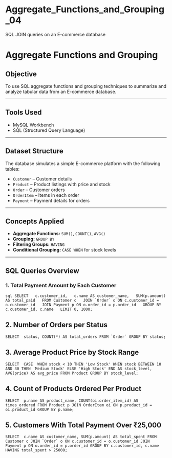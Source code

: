 # Aggregate_Functions_and_Grouping_04
SQL JOIN queries on an E-commerce database
# Aggregate Functions and Grouping

## Objective
To use SQL aggregate functions and grouping techniques to summarize and analyze tabular data from an E-commerce database.

---

## Tools Used
- MySQL Workbench 
- SQL (Structured Query Language)

---

## Dataset Structure
The database simulates a simple E-commerce platform with the following tables:
- `Customer` – Customer details
- `Product` – Product listings with price and stock
- `Order` – Customer orders
- `OrderItem` – Items in each order
- `Payment` – Payment details for orders

---

## Concepts Applied
- **Aggregate Functions:** `SUM()`, `COUNT()`, `AVG()`
- **Grouping:** `GROUP BY`
- **Filtering Groups:** `HAVING`
- **Conditional Grouping:** `CASE WHEN` for stock levels

---

##  SQL Queries Overview

### 1. Total Payment Amount by Each Customer
``sql
SELECT  
    c.customer_id,  
    c.name AS customer_name,  
    SUM(p.amount) AS total_paid  
FROM Customer c  
JOIN `Order` o ON c.customer_id = o.customer_id  
JOIN Payment p ON o.order_id = p.order_id  
GROUP BY c.customer_id, c.name  
LIMIT 0, 1000; ``
## 2. Number of Orders per Status
``SELECT 
    status,
    COUNT(*) AS total_orders
FROM `Order`
GROUP BY status;
``
## 3. Average Product Price by Stock Range
``SELECT 
    CASE 
        WHEN stock < 10 THEN 'Low Stock'
        WHEN stock BETWEEN 10 AND 30 THEN 'Medium Stock'
        ELSE 'High Stock'
    END AS stock_level,
    AVG(price) AS avg_price
FROM Product
GROUP BY stock_level;
``
## 4. Count of Products Ordered Per Product
``SELECT 
    p.name AS product_name,
    COUNT(oi.order_item_id) AS times_ordered
FROM Product p
JOIN OrderItem oi ON p.product_id = oi.product_id
GROUP BY p.name;
``
## 5. Customers With Total Payment Over ₹25,000
``SELECT 
    c.name AS customer_name,
    SUM(p.amount) AS total_spent
FROM Customer c
JOIN `Order` o ON c.customer_id = o.customer_id
JOIN Payment p ON o.order_id = p.order_id
GROUP BY c.customer_id, c.name
HAVING total_spent > 25000;
``
